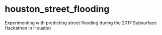 # houston_street_flooding
Experimenting with predicting street flooding during the 2017 Subsurface Hackathon in Houston
